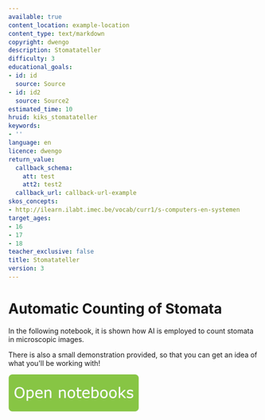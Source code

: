 ```yaml
---
available: true
content_location: example-location
content_type: text/markdown
copyright: dwengo
description: Stomatateller
difficulty: 3
educational_goals:
- id: id
  source: Source
- id: id2
  source: Source2
estimated_time: 10
hruid: kiks_stomatateller
keywords:
- ''
language: en
licence: dwengo
return_value:
  callback_schema:
    att: test
    att2: test2
  callback_url: callback-url-example
skos_concepts:
- http://ilearn.ilabt.imec.be/vocab/curr1/s-computers-en-systemen
target_ages:
- 16
- 17
- 18
teacher_exclusive: false
title: Stomatateller
version: 3
---
```

# Automatic Counting of Stomata

In the following notebook, it is shown how AI is employed to count stomata in microscopic images.

There is also a small demonstration provided, so that you can get an idea of what you'll be working with!

[![](embed/Knop.png "Button")](https://kiks.ilabt.imec.be/jupyterhub/?id=1710 "Basic")